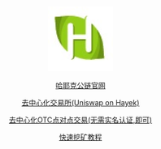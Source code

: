 


<div style="text-align:center"><a href="/cn/hayek.html" > <img src="/imgs/128.png" /></a></div>
<p align="center"><a href="/cn/hayek.html" > 哈耶克公链官网 </a></p>
<p align="center"><a href="/trade" target="_blank" > 去中心化交易所(Uniswap on Hayek) </a></p>
<p align="center"><a href="https://p2p.hayek.link" target="_blank" > 去中心化OTC点对点交易(无需实名认证,即可) </a></p>
<p align="center"><a href="https://miner.hayek.link" target="_blank" > 快速挖矿教程 </a></p>
